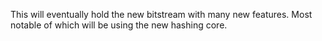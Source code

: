 This will eventually hold the new bitstream with many new features. Most notable of which will be using the new hashing core.